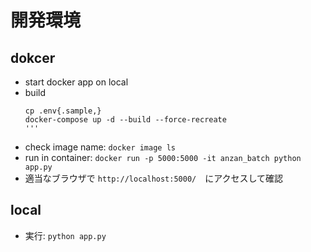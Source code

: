 # 開発環境
## dokcer

- start docker app on local
- build
    ```
    cp .env{.sample,}
    docker-compose up -d --build --force-recreate
    '''
- check image name: `docker image ls`
- run in container: `docker run -p 5000:5000 -it anzan_batch python app.py`
- 適当なブラウザで `http://localhost:5000/`　にアクセスして確認

## local

- 実行: `python app.py`